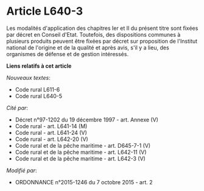 # Article L640-3

Les modalités d'application des chapitres Ier et II du présent titre sont fixées par décret en Conseil d'Etat. Toutefois, des
dispositions communes à plusieurs produits peuvent être fixées par décret sur proposition de l'Institut national de l'origine
et de la qualité et après avis, s'il y a lieu, des organismes de défense et de gestion intéressés.

**Liens relatifs à cet article**

_Nouveaux textes_:

  - Code rural L611-6
  - Code rural L640-5

_Cité par_:

  - Décret n°97-1202 du 19 décembre 1997 - art. Annexe (V)
  - Code rural - art. L641-14 (M)
  - Code rural - art. L641-24 (V)
  - Code rural - art. L642-20 (V)
  - Code rural et de la pêche maritime - art. D645-7-1 (V)
  - Code rural et de la pêche maritime - art. L642-11 (V)
  - Code rural et de la pêche maritime - art. L642-3 (V)

_Modifié par_:

  - ORDONNANCE n°2015-1246 du 7 octobre 2015 - art. 2
